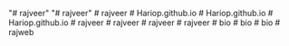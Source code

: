 "# rajveer" 
"# rajveer" 
#   r a j v e e r  
 #   H a r i o p . g i t h u b . i o  
 #   H a r i o p . g i t h u b . i o  
 #   H a r i o p . g i t h u b . i o  
 #   r a j v e e r  
 #   r a j v e e r  
 #   r a j v e e r  
 #   r a j v e e r  
 #   b i o  
 #   b i o  
 #   b i o  
 #   r a j w e b  
 
